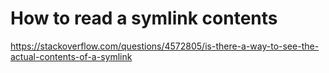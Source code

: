 # How to read a symlink contents
https://stackoverflow.com/questions/4572805/is-there-a-way-to-see-the-actual-contents-of-a-symlink
